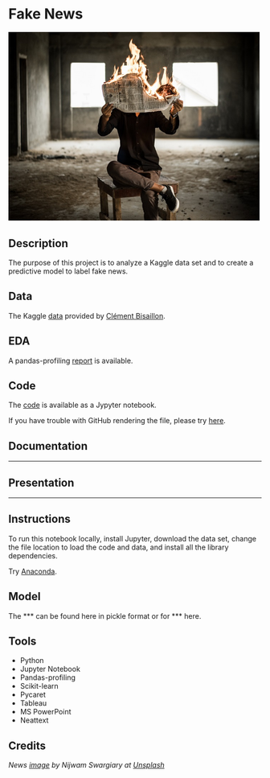 # Fake News

<img src="images/fakenews.jpg" width ="500">

## Description

The purpose of this project is to analyze a Kaggle data set and to create a predictive model to label fake news.

## Data

The Kaggle [data](https://www.kaggle.com/clmentbisaillon/fake-and-real-news-dataset) provided by [Clément Bisaillon](https://www.kaggle.com/clmentbisaillon).

## EDA 

A pandas-profiling [report](https://sdloyd.github.io/FakeNews/pandasprofile/fakenews-pandas-profile-report.html) is available.


## Code

The [code](https://github.com/SDLoyd/FakeNews/blob/master/code/fakenews.ipynb) is available as a Jypyter notebook.

If you have trouble with GitHub rendering the file, please try [here](https://nbviewer.jupyter.org/github/SDLoyd/FakeNews/blob/main/code/fakenews.ipynb).

## Documentation

*** 

## Presentation

***

## Instructions

To run this notebook locally, install Jupyter, download the data set, change the file location to load the code and data, and install all the library dependencies.

Try [Anaconda](https://www.anaconda.com/).

## Model

The *** can be found here in pickle format or for *** here.

## Tools

* Python
* Jupyter Notebook
* Pandas-profiling
* Scikit-learn
* Pycaret
* Tableau
* MS PowerPoint
* Neattext

## Credits

_News [image](https://unsplash.com/photos/FPNnKfjcbNU) by Nijwam Swargiary at [Unsplash](https://unsplash.com/)_


